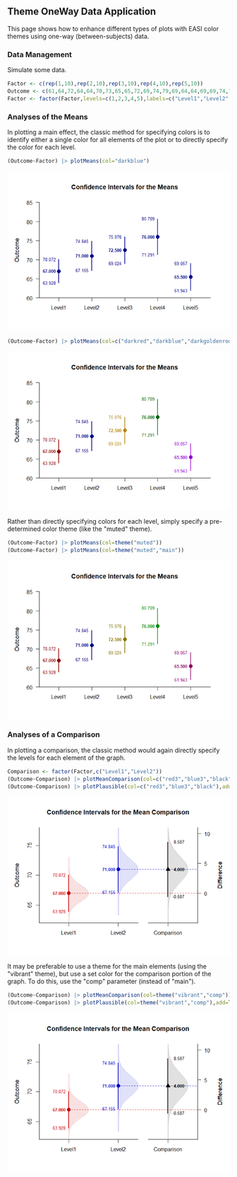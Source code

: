 ## Theme OneWay Data Application

This page shows how to enhance different types of plots with EASI color themes using one-way (between-subjects) data.

### Data Management

Simulate some data.

```r
Factor <- c(rep(1,10),rep(2,10),rep(3,10),rep(4,10),rep(5,10))
Outcome <- c(61,64,72,64,64,70,73,65,65,72,69,74,79,69,64,64,69,69,74,79,70,75,80,80,70,65,70,75,70,70,70,80,85,75,70,65,75,75,85,80,65,55,70,65,65,70,70,60,65,70)
Factor <- factor(Factor,levels=c(1,2,3,4,5),labels=c("Level1","Level2","Level3","Level4","Level5"))
```

### Analyses of the Means

In plotting a main effect, the classic method for specifying colors is to identify either a single color for all elements of the plot or to directly specify the color for each level.

```r
(Outcome~Factor) |> plotMeans(col="darkblue")
```

![](figures/Theme-OneWay-MeansA-1.png)<!-- -->

```r
(Outcome~Factor) |> plotMeans(col=c("darkred","darkblue","darkgoldenrod","darkgreen","darkviolet"))
```

![](figures/Theme-OneWay-MeansA-2.png)<!-- -->

Rather than directly specifying colors for each level, simply specify a pre-determined color theme (like the "muted" theme).

```r
(Outcome~Factor) |> plotMeans(col=theme("muted"))
(Outcome~Factor) |> plotMeans(col=theme("muted","main"))
```

![](figures/Theme-OneWay-MeansB-1.png)<!-- -->

### Analyses of a Comparison

In plotting a comparison, the classic method would again directly specify the levels for each element of the graph.

```r
Comparison <- factor(Factor,c("Level1","Level2"))
(Outcome~Comparison) |> plotMeanComparison(col=c("red3","blue3","black"))
(Outcome~Comparison) |> plotPlausible(col=c("red3","blue3","black"),add=TRUE)
```

![](figures/Theme-OneWay-ComparisonA-1.png)<!-- -->

It may be preferable to use a theme for the main elements (using the "vibrant" theme), but use a set color for the comparison portion of the graph. To do this, use the "comp" parameter (instead of "main").

```r
(Outcome~Comparison) |> plotMeanComparison(col=theme("vibrant","comp"))
(Outcome~Comparison) |> plotPlausible(col=theme("vibrant","comp"),add=TRUE)
```

![](figures/Theme-OneWay-ComparisonB-1.png)<!-- -->
